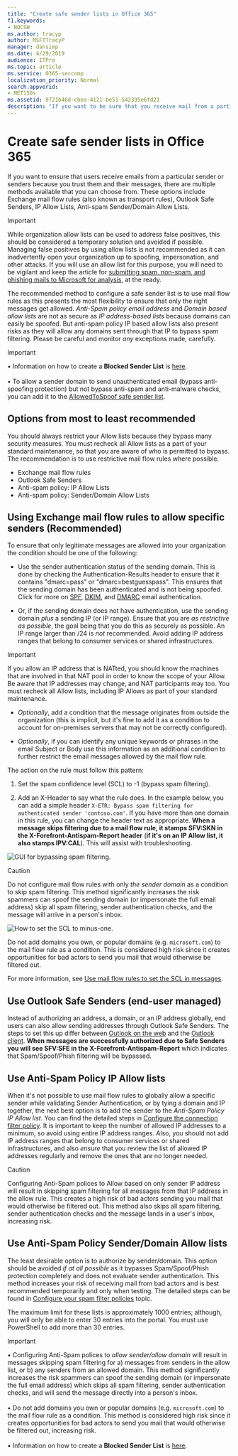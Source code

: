 ```yaml
---
title: "Create safe sender lists in Office 365"
f1.keywords:
- NOCSH
ms.author: tracyp
author: MSFTTracyP
manager: dansimp
ms.date: 4/29/2019
audience: ITPro
ms.topic: article
ms.service: O365-seccomp
localization_priority: Normal
search.appverid:
- MET150s
ms.assetid: 9721b46d-cbea-4121-be51-542395e6fd21
description: "If you want to be sure that you receive mail from a particular sender, because you trust them and their messages, you can adjust your allow list in a spam filter policy."
---
```


# Create safe sender lists in Office 365

If you want to ensure that users receive emails from a particular sender or senders because you trust them and their messages, there are multiple methods available that you can choose from. These options include Exchange mail flow rules (also known as transport rules), Outlook Safe Senders, IP Allow Lists, Anti-spam Sender/Domain Allow Lists.

> [!IMPORTANT]
> While organization allow lists can be used to address false positives, this should be considered a temporary solution and avoided if possible. Managing false positives by using allow lists is not recommended as it can inadvertently open your organization up to spoofing, impersonation, and other attacks. If you will use an allow list for this purpose, you will need to be vigilant and keep the article for [submitting spam, non-spam, and phishing mails to Microsoft for analysis](submit-spam-non-spam-and-phishing-scam-messages-to-microsoft-for-analysis.md), at the ready.

The recommended method to configure a safe sender list is to use mail flow rules as this presents the most flexibility to ensure that only the right messages get allowed. *Anti-Spam policy email address* and *Domain based allow lists* are not as secure as *IP address-based lists* because domains can easily be spoofed. But anti-spam policy IP based allow lists also present risks as they will allow any domains sent through that IP to bypass spam filtering. Please be careful and monitor *any* exceptions made, carefully.

> [!IMPORTANT]
> • Information on how to create a **Blocked Sender List** is [here](create-block-sender-lists-in-office-365.md). <br/><br/> • To allow a sender domain to send unauthenticated email (bypass anti-spoofing protection) but not bypass anti-spam and anti-malware checks, you can add it to the [AllowedToSpoof safe sender list]( https://docs.microsoft.com/microsoft-365/security/office-365-security/walkthrough-spoof-intelligence-insight).

## Options from most to least recommended

You should always restrict your Allow lists because they bypass many security measures. You must recheck all Allow lists as a part of your standard maintenance, so that you are aware of who is permitted to bypass. The recommendation is to use restrictive mail flow rules where possible.

- Exchange mail flow rules
- Outlook Safe Senders
- Anti-spam policy: IP Allow Lists
- Anti-spam policy: Sender/Domain Allow Lists

## Using Exchange mail flow rules to allow specific senders (Recommended)

To ensure that only legitimate messages are allowed into your organization the condition should be one of the following:

- Use the sender authentication status of the sending domain. This is done by checking the Authentication-Results header to ensure that it contains "dmarc=pass" or "dmarc=bestguesspass". This ensures that the sending domain has been authenticated and is not being spoofed. Click for more on [SPF](set-up-spf-in-office-365-to-help-prevent-spoofing.md), [DKIM](use-dkim-to-validate-outbound-email.md), and [DMARC](use-dmarc-to-validate-email.md) email authentication.

- Or, if the sending domain does not have authentication, use the sending domain *plus* a sending IP (or IP range). Ensure that you are *as restrictive as possible*, the goal being that you do this as securely as possible. An IP range larger than /24 is *not* recommended. Avoid adding IP address ranges that belong to consumer services or shared infrastructures.

> [!IMPORTANT]
> If you allow an IP address that is NATted, you should know the machines that are involved in that NAT pool in order to know the scope of your Allow. Be aware that IP addresses may change, and NAT participants may too. You must recheck all Allow lists, including IP Allows as part of your standard maintenance.

- *Optionally*, add a condition that the message originates from outside the organization (this is implicit, but it's fine to add it as a condition to account for on-premises servers that may not be correctly configured).

- *Optionally*, if you can identify any unique keywords or phrases in the email Subject or Body use this information as an additional condition to further restrict the email messages allowed by the mail flow rule.

The action on the rule must follow this pattern:

1. Set the spam confidence level (SCL) to -1 (bypass spam filtering).

2. Add an X-Header to say what the rule does. In the example below, you can add a simple header `X-ETR: Bypass spam filtering for authenticated sender 'contoso.com'`. If you have more than one domain in this rule, you can change the header text as appropriate. **When a message skips filtering due to a mail flow rule, it stamps SFV:SKN in the X-Forefront-Antispam-Report header** (**if it's on an IP Allow list, it also stamps IPV:CAL**). This will assist with troubleshooting.

![GUI for bypassing spam filtering.](../media/1-AllowList-SkipFilteringFromContoso.png)

> [!CAUTION]
> Do not configure mail flow rules with only *the sender domain* as a condition to skip spam filtering. This method significantly increases the risk spammers can spoof the sending domain (or impersonate the full email address) skip all spam filtering, sender authentication checks, and the message will arrive in a person's inbox.

![How to set the SCL to minus-one.](../media/2-AllowList-SetsSCLMinus1.png)

Do not add domains you own, or popular domains (e.g. `microsoft.com`) to the mail flow rule as a condition. This is considered high risk since it creates opportunities for bad actors to send you mail that would otherwise be filtered out.

For more information, see [Use mail flow rules to set the SCL in messages](use-mail-flow-rules-to-set-the-spam-confidence-level-scl-in-messages.md).

## Use Outlook Safe Senders (end-user managed)

Instead of authorizing an address, a domain, or an IP address globally, end users can also allow sending addresses through Outlook Safe Senders. The steps to set this up differ between [Outlook on the web](https://support.office.com/article/48c9f6f7-2309-4f95-9a4d-de987e880e46) and the [Outlook client](https://support.office.com/article/5ae3ea8e-cf41-4fa0-b02a-3b96e21de089). **When messages are successfully authorized due to Safe Senders you will see SFV:SFE in the X-Forefront-Antispam-Report** which indicates that Spam/Spoof/Phish filtering will be bypassed.

## Use Anti-Spam Policy IP Allow lists

When it's not possible to use mail flow rules to globally allow a specific sender while validating Sender Authentication, or by tying a domain and IP together, the next best option is to add the sender to the *Anti-Spam Policy IP Allow list*. You can find the detailed steps in [Configure the connection filter policy](configure-the-connection-filter-policy.md). It is important to keep the number of allowed IP addresses to a minimum, so avoid using entire IP address ranges. Also, you should not add IP address ranges that belong to consumer services or shared infrastructures, and also *ensure* that you review the list of allowed IP addresses regularly and remove the ones that are no longer needed.

> [!CAUTION]
> Configuring Anti-Spam polices to Allow based on only sender IP address will result in skipping spam filtering for all messages from that IP address in the allow rule. This creates a high risk of bad actors sending you mail that would otherwise be filtered out. This method also skips all spam filtering, sender authentication checks and the message lands in a user's inbox, increasing risk.

## Use Anti-Spam Policy Sender/Domain Allow lists

The least desirable option is to authorize by sender/domain. This option should be avoided *if at all possible* as it bypasses Spam/Spoof/Phish protection completely and does not evaluate sender authentication. This method increases your risk of receiving mail from bad actors and is best recommended temporarily and only when testing. The detailed steps can be found in [Configure your spam filter policies](configure-your-spam-filter-policies.md) topic.

The maximum limit for these lists is approximately 1000 entries; although, you will only be able to enter 30 entries into the portal. You must use PowerShell to add more than 30 entries.

> [!IMPORTANT]
> • Configuring Anti-Spam polices to *allow sender/allow domain* will result in messages skipping spam filtering for a) messages from senders in the allow list, or b) any senders from an allowed domain. This method significantly increases the risk spammers can spoof the sending domain (or impersonate the full email address) which skips all spam filtering, sender authentication checks, and will send the message directly into a person's inbox. <br/><br/>• Do not add domains you own or popular domains (e.g. `microsoft.com`) to the mail flow rule as a condition. This method is considered high risk since it creates opportunities for bad actors to send you mail that would otherwise be filtered out, increasing risk. <br/><br/>• Information on how to create a **Blocked Sender List** is [here](create-block-sender-lists-in-office-365.md).
